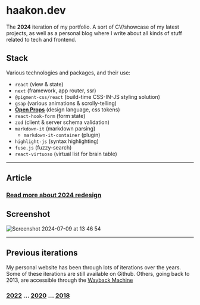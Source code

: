 # haakon.dev

The **2024** iteration of my portfolio. A sort of CV/showcase of my latest projects, as well as a personal blog where I write about all kinds of stuff related to tech and frontend.

## Stack

Various technologies and packages, and their use:

- `react` (view & state)
- `next` (framework, app router, ssr)
- `@pigment-css/react` (build-time CSS-IN-JS styling solution)
- `gsap` (various animations & scrolly-telling)
- [**Open Props**](https://open-props.style/) (design language, css tokens)
- `react-hook-form` (form state)
- `zod` (client & server schema validation)
- `markdown-it` (markdown parsing)
  - `markdown-it-container` (plugin)
- `highlight-js` (syntax highlighting)
- `fuse.js` (fuzzy-search)
- `react-virtuoso` (virtual list for brain table)

---

## Article

### [Read more about 2024 redesign](https://www.haakon.dev/articles/redesign-2024)

## Screenshot 
![Screenshot 2024-07-09 at 13 46 54](https://github.com/imp-dance/haakon.dev-2024/assets/1190770/e5e529b4-958e-4706-8c8b-e60e629f7b3d)

---

## Previous iterations

My personal website has been through lots of iterations over the years. Some of these iterations are still available on Github. Others, going back to 2013, are accessible through the [Wayback Machine](https://web.archive.org/web/20130601000000*/haakon.underbakke.net)

### [2022](https://github.com/imp-dance/haakon.dev-2022) ... [2020](https://github.com/imp-dance/haakon.dev-2020) ... [2018](https://github.com/imp-dance/portfolio)
